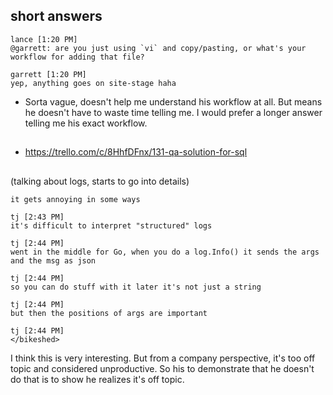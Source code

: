 
## short answers

```
lance [1:20 PM] 
@garrett: are you just using `vi` and copy/pasting, or what's your workflow for adding that file?

garrett [1:20 PM] 
yep, anything goes on site-stage haha
```

- Sorta vague, doesn't help me understand his workflow at all. But means he doesn't have to waste time telling me. I would prefer a longer answer telling me his exact workflow.

##

- https://trello.com/c/8HhfDFnx/131-qa-solution-for-sql

##

(talking about logs, starts to go into details)

```
it gets annoying in some ways

tj [2:43 PM]
it's difficult to interpret "structured" logs

tj [2:44 PM]
went in the middle for Go, when you do a log.Info() it sends the args and the msg as json

tj [2:44 PM]
so you can do stuff with it later it's not just a string

tj [2:44 PM]
but then the positions of args are important

tj [2:44 PM]
</bikeshed>
```

I think this is very interesting. But from a company perspective, it's too off topic and considered unproductive. So his to demonstrate that he doesn't do that is to show he realizes it's off topic.
